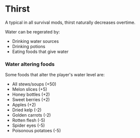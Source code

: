 # Thirst

A typical in all survival mods, thirst naturally decreases overtime.

Water can be regerated by:
- Drinking water sources
- Drinking potions
- Eating foods that give water

### Water altering foods
Some foods that alter the player's water level are:
- All stews/soups (+50)
- Melon slices (+5)
- Honey bottles (+2)
- Sweet berries (+2)
- Apples (+2)
- Dried kelp (-2)
- Golden carrots (-2)
- Rotten flesh (-5)
- Spider eyes (-5)
- Poisonous potatoes (-5)
